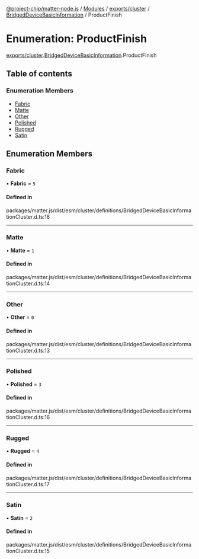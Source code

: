 [@project-chip/matter-node.js](../README.md) / [Modules](../modules.md) / [exports/cluster](../modules/exports_cluster.md) / [BridgedDeviceBasicInformation](../modules/exports_cluster.BridgedDeviceBasicInformation.md) / ProductFinish

# Enumeration: ProductFinish

[exports/cluster](../modules/exports_cluster.md).[BridgedDeviceBasicInformation](../modules/exports_cluster.BridgedDeviceBasicInformation.md).ProductFinish

## Table of contents

### Enumeration Members

- [Fabric](exports_cluster.BridgedDeviceBasicInformation.ProductFinish.md#fabric)
- [Matte](exports_cluster.BridgedDeviceBasicInformation.ProductFinish.md#matte)
- [Other](exports_cluster.BridgedDeviceBasicInformation.ProductFinish.md#other)
- [Polished](exports_cluster.BridgedDeviceBasicInformation.ProductFinish.md#polished)
- [Rugged](exports_cluster.BridgedDeviceBasicInformation.ProductFinish.md#rugged)
- [Satin](exports_cluster.BridgedDeviceBasicInformation.ProductFinish.md#satin)

## Enumeration Members

### Fabric

• **Fabric** = ``5``

#### Defined in

packages/matter.js/dist/esm/cluster/definitions/BridgedDeviceBasicInformationCluster.d.ts:18

___

### Matte

• **Matte** = ``1``

#### Defined in

packages/matter.js/dist/esm/cluster/definitions/BridgedDeviceBasicInformationCluster.d.ts:14

___

### Other

• **Other** = ``0``

#### Defined in

packages/matter.js/dist/esm/cluster/definitions/BridgedDeviceBasicInformationCluster.d.ts:13

___

### Polished

• **Polished** = ``3``

#### Defined in

packages/matter.js/dist/esm/cluster/definitions/BridgedDeviceBasicInformationCluster.d.ts:16

___

### Rugged

• **Rugged** = ``4``

#### Defined in

packages/matter.js/dist/esm/cluster/definitions/BridgedDeviceBasicInformationCluster.d.ts:17

___

### Satin

• **Satin** = ``2``

#### Defined in

packages/matter.js/dist/esm/cluster/definitions/BridgedDeviceBasicInformationCluster.d.ts:15
